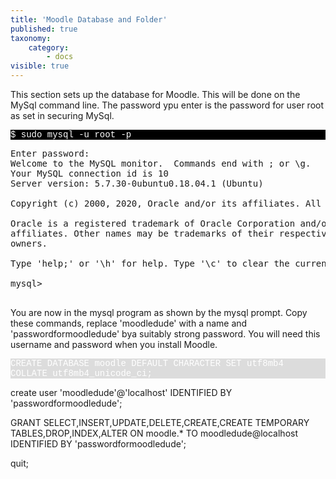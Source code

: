 ```yaml
---
title: 'Moodle Database and Folder'
published: true
taxonomy:
    category:
        - docs
visible: true
---
```


<p>This section sets up the database for Moodle. This will be done on the MySql command line. The password ypu enter is the password for user root as set in securing MySql.
</p>

    
<p style="font-family:Courier; color:white; background-color:black;">
$ sudo mysql -u root -p
</p>    
    
<pre>
Enter password: 
Welcome to the MySQL monitor.  Commands end with ; or \g.
Your MySQL connection id is 10
Server version: 5.7.30-0ubuntu0.18.04.1 (Ubuntu)

Copyright (c) 2000, 2020, Oracle and/or its affiliates. All rights reserved.

Oracle is a registered trademark of Oracle Corporation and/or its
affiliates. Other names may be trademarks of their respective
owners.

Type 'help;' or '\h' for help. Type '\c' to clear the current input statement.

mysql> 
 </pre>
 
<p>You are now in the mysql program as shown by the mysql prompt. Copy these commands, replace 'moodledude' with a name and 'passwordformoodledude' bya suitably strong password. You will need this username and password when you install Moodle.</p>


<p style="font-family:Courier; color:white; background-color:gainsboro;">
CREATE DATABASE moodle DEFAULT CHARACTER SET utf8mb4 COLLATE utf8mb4_unicode_ci;<br>

create user 'moodledude'@'localhost' IDENTIFIED BY 'passwordformoodledude';<br>

GRANT SELECT,INSERT,UPDATE,DELETE,CREATE,CREATE TEMPORARY TABLES,DROP,INDEX,ALTER ON moodle.* TO moodledude@localhost IDENTIFIED BY 'passwordformoodledude';<br>

quit;<br>
</p>
